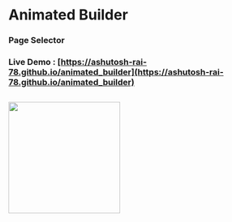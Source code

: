 # Animated Builder
### Page Selector
### **Live Demo** : [https://ashutosh-rai-78.github.io/animated_builder](https://ashutosh-rai-78.github.io/animated_builder)

## 
<p float="left">
<img src="images/Media.gif" width="220">
</p>




<!-- ![](images/Screenshot_1.png)
![](images/Screenshot_3.png)
![](images/Screenshot_4.png) -->


